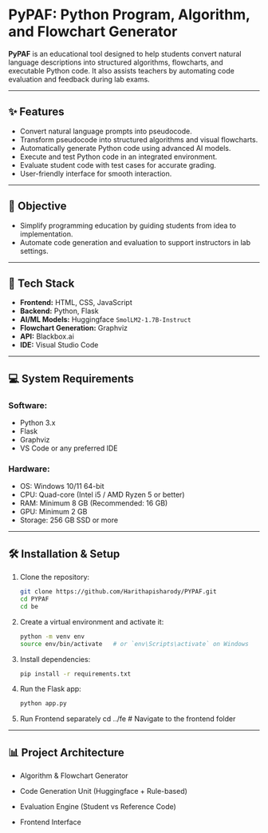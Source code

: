 # PyPAF: Python Program, Algorithm, and Flowchart Generator

**PyPAF** is an educational tool designed to help students convert natural language descriptions into structured algorithms, flowcharts, and executable Python code. It also assists teachers by automating code evaluation and feedback during lab exams.

---

## ✨ Features

- Convert natural language prompts into pseudocode.
- Transform pseudocode into structured algorithms and visual flowcharts.
- Automatically generate Python code using advanced AI models.
- Execute and test Python code in an integrated environment.
- Evaluate student code with test cases for accurate grading.
- User-friendly interface for smooth interaction.

---

## 🎯 Objective

- Simplify programming education by guiding students from idea to implementation.
- Automate code generation and evaluation to support instructors in lab settings.

---

## 🔧 Tech Stack

- **Frontend:** HTML, CSS, JavaScript  
- **Backend:** Python, Flask  
- **AI/ML Models:** Huggingface `SmolLM2-1.7B-Instruct`  
- **Flowchart Generation:** Graphviz  
- **API:** Blackbox.ai  
- **IDE:** Visual Studio Code

---

## 💻 System Requirements

### Software:
- Python 3.x
- Flask
- Graphviz
- VS Code or any preferred IDE

### Hardware:
- OS: Windows 10/11 64-bit
- CPU: Quad-core (Intel i5 / AMD Ryzen 5 or better)
- RAM: Minimum 8 GB (Recommended: 16 GB)
- GPU: Minimum 2 GB
- Storage: 256 GB SSD or more

---

## 🛠 Installation & Setup

1. Clone the repository:
   ```bash
   git clone https://github.com/Harithapisharody/PYPAF.git
   cd PYPAF
   cd be


2. Create a virtual environment and activate it:
    ```bash
    python -m venv env
    source env/bin/activate   # or `env\Scripts\activate` on Windows

3. Install dependencies:
    ```bash
    pip install -r requirements.txt

4. Run the Flask app:
    ```bash
    python app.py

5. Run Frontend separately
    cd ../fe  # Navigate to the frontend folder

---
## 📊 Project Architecture
- Algorithm & Flowchart Generator

- Code Generation Unit (Huggingface + Rule-based)

- Evaluation Engine (Student vs Reference Code)

- Frontend Interface


